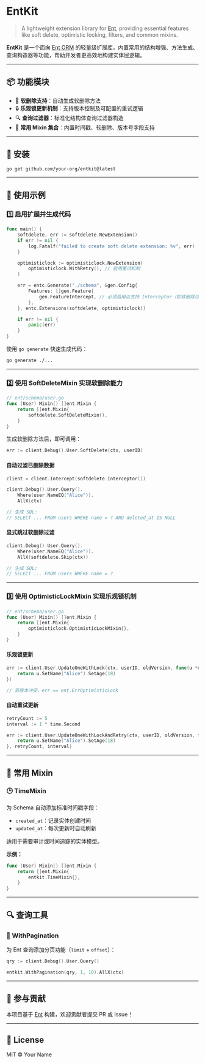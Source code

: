 
# EntKit

> A lightweight extension library for [Ent](https://entgo.io), providing essential features like soft delete, optimistic locking, filters, and common mixins.

**EntKit** 是一个面向 [Ent ORM](https://entgo.io) 的轻量级扩展库，内置常用的结构增强、方法生成、查询构造器等功能，帮助开发者更高效地构建实体层逻辑。

---

## 📦 功能模块

- 🧩 **软删除支持**：自动生成软删除方法
- 🔒 **乐观锁更新机制**：支持版本控制及可配置的重试逻辑
- 🔍 **查询过滤器**：标准化结构体查询过滤器构造
- 🧬 **常用 Mixin 集合**：内置时间戳、软删除、版本号字段支持

---

## 🔧 安装

```bash
go get github.com/your-org/entkit@latest
```

---

## 🚀 使用示例

### 1️⃣ 启用扩展并生成代码

```go
func main() {
	softdelete, err := softdelete.NewExtension()
	if err != nil {
		log.Fatalf("failed to create soft delete extension: %v", err)
	}

	optimisticlock := optimisticlock.NewExtension(
		optimisticlock.WithRetry(), // 启用重试机制
	)

	err = entc.Generate("./schema", &gen.Config{
		Features: []gen.Feature{
			gen.FeatureIntercept, // 必须启用以支持 Interceptor（如软删除过滤）
		},
	}, entc.Extensions(softdelete, optimisticlock))

	if err != nil {
		panic(err)
	}
}
```

使用 `go generate` 快速生成代码：

```bash
go generate ./...
```

---

### 2️⃣ 使用 SoftDeleteMixin 实现软删除能力

```go
// ent/schema/user.go
func (User) Mixin() []ent.Mixin {
	return []ent.Mixin{
		softdelete.SoftDeleteMixin(),
	}
}
```

生成软删除方法后，即可调用：

```go
err := client.Debug().User.SoftDelete(ctx, userID)
```

#### 自动过滤已删除数据

```go
client = client.Intercept(softdelete.Interceptor())

client.Debug().User.Query().
	Where(user.NameEQ("Alice")).
	AllX(ctx)

// 生成 SQL:
// SELECT ... FROM users WHERE name = ? AND deleted_at IS NULL
```

#### 显式跳过软删除过滤

```go
client.Debug().User.Query().
	Where(user.NameEQ("Alice")).
	AllX(softdelete.Skip(ctx))

// 生成 SQL:
// SELECT ... FROM users WHERE name = ?
```

---

### 3️⃣ 使用 OptimisticLockMixin 实现乐观锁机制

```go
// ent/schema/user.go
func (User) Mixin() []ent.Mixin {
	return []ent.Mixin{
		optimisticlock.OptimisticLockMixin{},
	}
}
```

#### 乐观锁更新

```go
err := client.User.UpdateOneWithLock(ctx, userID, oldVersion, func(u *ent.UserUpdateOne) *ent.UserUpdateOne {
	return u.SetName("Alice").SetAge(18)
})

// 若版本冲突，err == ent.ErrOptimisticLock
```

#### 自动重试更新

```go
retryCount := 5
interval := 1 * time.Second

err := client.User.UpdateOneWithLockAndRetry(ctx, userID, oldVersion, func(u *ent.UserUpdateOne) *ent.UserUpdateOne {
	return u.SetName("Alice").SetAge(18)
}, retryCount, interval)
```

---

## 🧬 常用 Mixin

### 🕒 TimeMixin

为 Schema 自动添加标准时间戳字段：

- `created_at`：记录实体创建时间
- `updated_at`：每次更新时自动刷新

适用于需要审计或时间追踪的实体模型。

**示例：**

```go
func (User) Mixin() []ent.Mixin {
	return []ent.Mixin{
		entkit.TimeMixin{},
	}
}
```

---

## 🔍 查询工具

### 📄 WithPagination

为 Ent 查询添加分页功能（`limit` + `offset`）：

```go
qry := client.Debug().User.Query()

entkit.WithPagination(qry, 1, 10).AllX(ctx)
```

---

## 🤝 参与贡献

本项目基于 [Ent](https://entgo.io) 构建，欢迎贡献者提交 PR 或 Issue！

---

## 📝 License

MIT © Your Name
